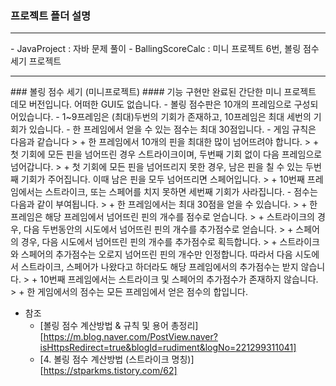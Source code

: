 ### 프로젝트 플더 설명
<hr/>
- JavaProject : 자바 문제 풀이   
- BallingScoreCalc : 미니 프로젝트 6번, 볼링 점수 세기 프로젝트

<hr/>
### 볼링 점수 세기 (미니프로젝트)
#### 기능 구현만 완료된 간단한 미니 프로젝트 데모 버전입니다. 어떠한 GUI도 없습니다.   
- 볼링 점수판은 10개의 프레임으로 구성되어있습니다. 
- 1~9프레임은 (최대)두번의 기회가 존재하고, 10프레임은 최대 세번의 기회가 있습니다.
- 한 프레임에서 얻을 수 있는 점수는 최대 30점입니다.   
- 게임 규칙은 다음과 같습니다
>    + 한 프레임에서 10개의 핀을 최대한 많이 넘어뜨려야 합니다.
>    + 첫 기회에 모든 핀을 넘어뜨린 경우 스트라이크이며, 두번째 기회 없이 다음 프레임으로 넘어갑니다.
>    + 첫 기회에 모든 핀을 넘어뜨리지 못한 경우, 남은 핀을 칠 수 있는 두번째 기회가 주어집니다. 이때 남은 핀을 모두 넘어뜨리면 스페어입니다.
>    + 10번째 프레임에서는 스트라이크, 또는 스페어를 치지 못하면 세번째 기회가 사라집니다.      
- 점수는 다음과 같이 부여됩니다.
>    + 한 프레임에서는 최대 30점을 얻을 수 있습니다.
>    + 한 프레임은 해당 프레임에서 넘어뜨린 핀의 개수를 점수로 얻습니다.
>    + 스트라이크의 경우, 다음 두번동안의 시도에서 넘어뜨린 핀의 개수를 추가점수로 얻습니다.
>    + 스페어의 경우, 다음 시도에서 넘어뜨린 핀의 개수를 추가점수로 획득합니다.
>    + 스트라이크와 스페어의 추가점수는 오로지 넘어뜨린 핀의 개수만 인정합니다. 따라서 다음 시도에서 스트라이크, 스페어가 나왔다고 하더라도 해당 프레임에서의 추가점수는 받지 않습니다.
>    + 10번째 프레임에서는 스트라이크 및 스페어의 추가점수가 존재하지 않습니다.
>    + 한 게임에서의 점수는 모든 프레임에서 얻은 점수의 합입니다.

- 참조
    + [볼링 점수 계산방법 & 규칙 및 용어 총정리][https://m.blog.naver.com/PostView.naver?isHttpsRedirect=true&blogId=rudiment&logNo=221299311041]
    + [4. 볼링 점수 계산방법 (스트라이크 명칭)][https://stparkms.tistory.com/62]